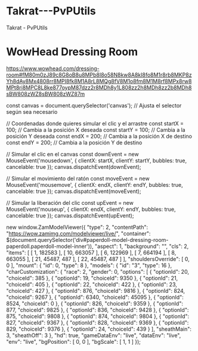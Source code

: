 # Takrat---PvPUtils
Takrat - PvPUtils

# WowHead Dressing Room
https://www.wowhead.com/dressing-room#fM80m0zJ89c8G8oB8u8MPb8I8o58N8kw8A8kI8fo8M1r8rb8MKP8zYh8dAy8Mx4808rr8MPI8fk8M1A8rL8MQg8fV8M1o8fm8M1M8rf8MPx8rw8MPt8ri8MPC8L8ke877oypM87dzz2r8MDh8y1L808zz2h8MDh8zz2b8MDh8sBW808zWZ8sBW808zWZ87m

const canvas = document.querySelector('canvas'); // Ajusta el selector según sea necesario

// Coordenadas donde quieres simular el clic y el arrastre
const startX = 100; // Cambia a la posición X deseada
const startY = 100; // Cambia a la posición Y deseada
const endX = 200; // Cambia a la posición X de destino
const endY = 200; // Cambia a la posición Y de destino

// Simular el clic en el canvas
const downEvent = new MouseEvent('mousedown', {
    clientX: startX,
    clientY: startY,
    bubbles: true,
    cancelable: true
});
canvas.dispatchEvent(downEvent);

// Simular el movimiento del ratón
const moveEvent = new MouseEvent('mousemove', {
    clientX: endX,
    clientY: endY,
    bubbles: true,
    cancelable: true
});
canvas.dispatchEvent(moveEvent);

// Simular la liberación del clic
const upEvent = new MouseEvent('mouseup', {
    clientX: endX,
    clientY: endY,
    bubbles: true,
    cancelable: true
});
canvas.dispatchEvent(upEvent);


new window.ZamModelViewer({
    "type": 2,
    "contentPath": "https://wow.zamimg.com/modelviewer/live/",
    "container": $(document.querySelector('div#paperdoll-model-dressing-room-paperdoll.paperdoll-model-inner')),
    "aspect": 1,
    "background": "",
    "cls": 2,
    "items": [
        [
            1,
            182583
        ],
        [
            10,
            663057
        ],
        [
            6,
            122969
        ],
        [
            7,
            664194
        ],
        [
            8,
            663055
        ],
        [
            21,
            45487,
            487
        ],
        [
            22,
            45487,
            487
        ]
    ],
    "shouldersOverride": [
        0,
        0
    ],
    "mount": {
        "id": 0,
        "type": 8
    },
    "models": {
        "id": "3",
        "type": 16
    },
    "charCustomization": {
        "race": 2,
        "gender": 0,
        "options": [
            {
                "optionId": 20,
                "choiceId": 385
            },
            {
                "optionId": 19,
                "choiceId": 9350
            },
            {
                "optionId": 21,
                "choiceId": 405
            },
            {
                "optionId": 22,
                "choiceId": 422
            },
            {
                "optionId": 23,
                "choiceId": 427
            },
            {
                "optionId": 876,
                "choiceId": 9816
            },
            {
                "optionId": 824,
                "choiceId": 9267
            },
            {
                "optionId": 6340,
                "choiceId": 45095
            },
            {
                "optionId": 8524,
                "choiceId": 0
            },
            {
                "optionId": 826,
                "choiceId": 9359
            },
            {
                "optionId": 877,
                "choiceId": 9825
            },
            {
                "optionId": 836,
                "choiceId": 9428
            },
            {
                "optionId": 875,
                "choiceId": 9808
            },
            {
                "optionId": 874,
                "choiceId": 9804
            },
            {
                "optionId": 827,
                "choiceId": 9367
            },
            {
                "optionId": 828,
                "choiceId": 9369
            },
            {
                "optionId": 829,
                "choiceId": 9376
            },
            {
                "optionId": 24,
                "choiceId": 439
            }
        ],
        "sheathMain": 3,
        "sheathOff": 3
    },
    "hd": true,
    "gameDataEnv": "live",
    "dataEnv": "live",
    "env": "live",
    "bgPosition": [
        0,
        0
    ],
    "bgScale": [
        1,
        1
    ]
});
